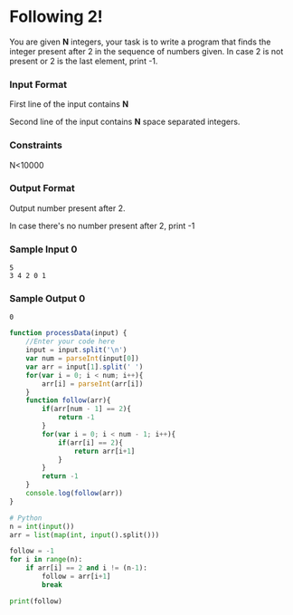 # Following 2!

You are given **N** integers, your task is to write a program that finds the integer present after 2 in the sequence of numbers given. In case 2 is not present or 2 is the last element, print -1.

### Input Format

First line of the input contains **N**

Second line of the input contains **N** space separated integers.

### Constraints

N<10000

### Output Format

Output number present after 2.

In case there's no number present after 2, print -1

### Sample Input 0

```
5
3 4 2 0 1
```

### Sample Output 0
```
0
```

```javascript
function processData(input) {
    //Enter your code here
    input = input.split('\n')
    var num = parseInt(input[0])
    var arr = input[1].split(' ')
    for(var i = 0; i < num; i++){
        arr[i] = parseInt(arr[i])
    }
    function follow(arr){
        if(arr[num - 1] == 2){
            return -1
        }
        for(var i = 0; i < num - 1; i++){
            if(arr[i] == 2){
                return arr[i+1]
            }
        }
        return -1
    }
    console.log(follow(arr))  
}      
```
```python
# Python
n = int(input())
arr = list(map(int, input().split()))

follow = -1
for i in range(n):
    if arr[i] == 2 and i != (n-1):
        follow = arr[i+1]
        break

print(follow)

```

